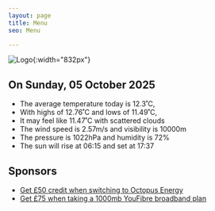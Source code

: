 ```yaml
---
layout: page
title: Menu
seo: Menu

---
```


![Logo](/images/logo.jpg){:width="832px"}

<!-- weather_marker starts -->
## On Sunday, 05 October 2025

- The average temperature today is 12.3˚C,
- With highs of 12.76˚C and lows of 11.49˚C,
- It may feel like 11.47˚C with scattered clouds
- The wind speed is 2.57m/s and visibility is 10000m
- The pressure is 1022hPa and humidity is 72%
- The sun will rise at 06:15 and set at 17:37

<!-- weather_marker ends -->

## Sponsors

- [Get £50 credit when switching to Octopus Energy](https://bit.ly/3oD1nnS)
- [Get £75 when taking a 1000mb YouFibre broadband plan](https://aklam.io/91zWhU?)
